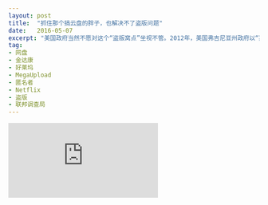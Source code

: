 ```yaml
---
layout: post
title:  "抓住那个搞云盘的胖子，也解决不了盗版问题"
date:   2016-05-07
excerpt: "美国政府当然不愿对这个“盗版窝点”坐视不管。2012年，美国弗吉尼亚州政府以“欺诈、侵犯版权、洗钱”罪名起诉金达康，并开始实施秘密逮捕。借助于棱镜计划，联邦调查局迅速确定了金达康的居住地。"
tag:
- 网盘
- 金达康
- 好莱坞
- MegaUpload
- 匿名者
- Netflix
- 盗版
- 联邦调查局
---
```


<iframe id="article_iframe" src="http://m.international.caixin.com/m/2016-05-09/100941109.html" frameborder="0" allowfullscreen onload="span();"></iframe>

<script>
function span() {
    document.getElementById("article_iframe").width=document.getElementsByClassName("block-left")[0].offsetWidth*0.8;
    document.getElementById("article_iframe").height=screen.height;
}
</script>